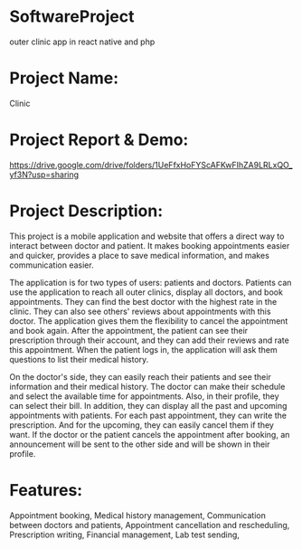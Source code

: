 # SoftwareProject

outer clinic app in react native and php

# Project Name: 

Clinic

# Project Report & Demo: 

https://drive.google.com/drive/folders/1UeFfxHoFYScAFKwFIhZA9LRLxQO_yf3N?usp=sharing

# Project Description:

This project is a mobile application and website that offers a direct way to interact between doctor and patient. It makes booking appointments easier and quicker, provides a place to save medical information, and makes communication easier.

The application is for two types of users: patients and doctors. Patients can use the application to reach all outer clinics, display all doctors, and book appointments. They can find the best doctor with the highest rate in the clinic. They can also see others' reviews about appointments with this doctor. The application gives them the flexibility to cancel the appointment and book again. After the appointment, the patient can see their prescription through their account, and they can add their reviews and rate this appointment. When the patient logs in, the application will ask them questions to list their medical history.

On the doctor's side, they can easily reach their patients and see their information and their medical history. The doctor can make their schedule and select the available time for appointments. Also, in their profile, they can select their bill. In addition, they can display all the past and upcoming appointments with patients. For each past appointment, they can write the prescription. And for the upcoming, they can easily cancel them if they want. If the doctor or the patient cancels the appointment after booking, an announcement will be sent to the other side and will be shown in their profile.


# Features:

Appointment booking,
Medical history management,
Communication between doctors and patients,
Appointment cancellation and rescheduling,
Prescription writing,
Financial management,
Lab test sending,

